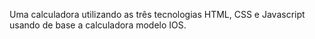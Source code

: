 Uma calculadora utilizando as três tecnologias HTML, CSS e Javascript usando de base a calculadora modelo IOS.